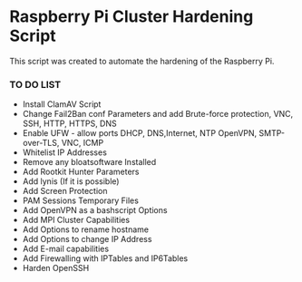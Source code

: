 # Raspberry Pi Cluster Hardening Script
This script was created to automate the hardening of the Raspberry Pi.


### TO DO LIST
- Install ClamAV Script
- Change Fail2Ban conf Parameters and add Brute-force protection, VNC, SSH, HTTP, HTTPS, DNS
- Enable UFW - allow ports DHCP, DNS,Internet, NTP OpenVPN, SMTP-over-TLS, VNC, ICMP
- Whitelist IP Addresses
- Remove any bloatsoftware Installed 
- Add Rootkit Hunter Parameters
- Add lynis (If it is possible)
- Add Screen Protection
- PAM Sessions Temporary Files
- Add OpenVPN as a bashscript Options
- Add MPI Cluster Capabilities
- Add Options to rename hostname
- Add Options to change IP Address
- Add E-mail capabilities
- Add Firewalling with IPTables and IP6Tables
- Harden OpenSSH
